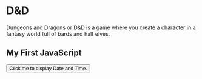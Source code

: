 <!DOCTYPE html> 
<html> 
</head> 
<body> 
<h1>D&D </h1> 
<p>Dungeons and Dragons or D&D is a game where you create a character in a fantasy world full of bards and half elves.</p> 
</body> 
</html>

<!DOCTYPE html>
<html>
<body>

<h2>My First JavaScript</h2>

<button type="button"
onclick="document.getElementById('demo').innerHTML = Date()">
Click me to display Date and Time.</button>

</body>
</html> 
